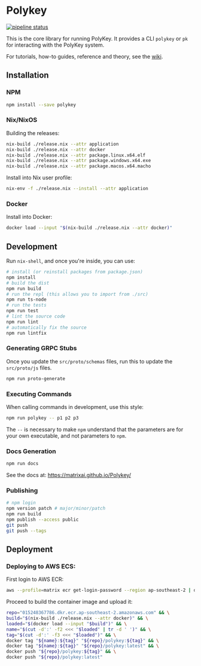 # Polykey

[![pipeline status](https://gitlab.com/MatrixAI/open-source/js-polykey/badges/master/pipeline.svg)](https://gitlab.com/MatrixAI/open-source/js-polykey/commits/master)

This is the core library for running PolyKey. It provides a CLI `polykey` or `pk` for interacting with the PolyKey system.

For tutorials, how-to guides, reference and theory, see the [wiki](https://github.com/MatrixAI/Polykey/wiki).

## Installation

### NPM

```sh
npm install --save polykey
```

### Nix/NixOS

Building the releases:

```sh
nix-build ./release.nix --attr application
nix-build ./release.nix --attr docker
nix-build ./release.nix --attr package.linux.x64.elf
nix-build ./release.nix --attr package.windows.x64.exe
nix-build ./release.nix --attr package.macos.x64.macho
```

Install into Nix user profile:

```sh
nix-env -f ./release.nix --install --attr application
```

### Docker

Install into Docker:

```sh
docker load --input "$(nix-build ./release.nix --attr docker)"
```

## Development

Run `nix-shell`, and once you're inside, you can use:

```sh
# install (or reinstall packages from package.json)
npm install
# build the dist
npm run build
# run the repl (this allows you to import from ./src)
npm run ts-node
# run the tests
npm run test
# lint the source code
npm run lint
# automatically fix the source
npm run lintfix
```

### Generating GRPC Stubs

Once you update the `src/proto/schemas` files, run this to update the `src/proto/js` files.

```sh
npm run proto-generate
```

### Executing Commands

When calling commands in development, use this style:

```sh
npm run polykey -- p1 p2 p3
```

The `--` is necessary to make `npm` understand that the parameters are for your own executable, and not parameters to `npm`.

### Docs Generation

```sh
npm run docs
```

See the docs at: https://matrixai.github.io/Polykey/

### Publishing

```sh
# npm login
npm version patch # major/minor/patch
npm run build
npm publish --access public
git push
git push --tags
```

## Deployment

### Deploying to AWS ECS:

First login to AWS ECR:

```sh
aws --profile=matrix ecr get-login-password --region ap-southeast-2 | docker login --username AWS --password-stdin 015248367786.dkr.ecr.ap-southeast-2.amazonaws.com
```

Proceed to build the container image and upload it:

```sh
repo="015248367786.dkr.ecr.ap-southeast-2.amazonaws.com" && \
build="$(nix-build ./release.nix --attr docker)" && \
loaded="$(docker load --input "$build")" && \
name="$(cut -d':' -f2 <<< "$loaded" | tr -d ' ')" && \
tag="$(cut -d':' -f3 <<< "$loaded")" && \
docker tag "${name}:${tag}" "${repo}/polykey:${tag}" && \
docker tag "${name}:${tag}" "${repo}/polykey:latest" && \
docker push "${repo}/polykey:${tag}" && \
docker push "${repo}/polykey:latest"
```
